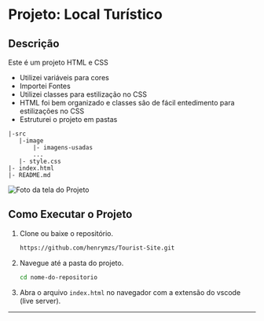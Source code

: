 # Projeto: Local Turístico

## Descrição
Este é um projeto HTML e CSS
 - Utilizei variáveis para cores
 - Importei Fontes
 - Utilizei classes para estilização no CSS
 - HTML foi bem organizado e classes são de fácil entedimento para estilizações no CSS
 - Estruturei o projeto em pastas
 ```
|-src
    |-image
        |- imagens-usadas
        ...
    |- style.css
|- index.html
|- README.md
```
![Foto da tela do Projeto](./src/image/projeto.png)


## Como Executar o Projeto

1. Clone ou baixe o repositório.
   ```bash
   https://github.com/henrymzs/Tourist-Site.git
   ```

2. Navegue até a pasta do projeto.
   ```bash
   cd nome-do-repositorio
   ```

3. Abra o arquivo `index.html` no navegador com a extensão do vscode (live server).

---
